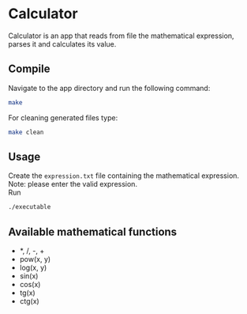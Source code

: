 # Calculator

Calculator is an app that reads from file the mathematical expression, parses it and calculates its value.

## Compile

Navigate to the app directory and run the following command:

```bash
make
```
For cleaning generated files type:

```bash
make clean
```

## Usage

Create the `expression.txt` file containing the mathematical expression.<br />
Note: please enter the valid expression.<br />
Run

```bash
./executable
```

## Available mathematical functions

* *, /, -, +
* pow(x, y)
* log(x, y)
* sin(x)
* cos(x)
* tg(x)
* ctg(x)
